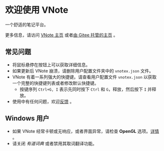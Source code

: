 # 欢迎使用 VNote
一个舒适的笔记平台。

更多信息，请访问 [VNote 主页](https://vnotex.github.io/vnote) 或者[由 Gitee 托管的主页](https://tamlok.gitee.io/vnote) 。

## 常见问题
* 将鼠标悬停在按钮上可以获取详细信息。
* 如果更新后 VNote 崩溃，请删除用户配置文件夹中的 `vnotex.json` 文件。
* VNote 有着一系列强大的快捷键。请查看用户配置文件 `vnotex.json` 以获取一个完整的快捷键列表或者修改默认快捷键。
    * 按键序列 `Ctrl+G, I` 表示先同时按下 `Ctrl` 和 `G`，释放，然后按下 `I` 并释放。
* 使用中有任何问题，欢迎[反馈](https://github.com/vnotex/vnote/issues) 。

## Windows 用户
* 如果 VNote 经常卡顿或无响应，或者界面异常，请检查 **OpenGL** 选项。[详情](https://github.com/vnotex/vnote/issues/853) 。
* 请关闭 *有道词典* 或者禁用其取词翻译功能。
